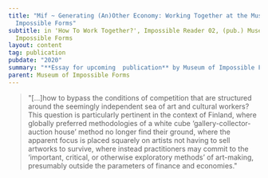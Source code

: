 ```yaml
---
title: "Mif ~ Generating (An)Other Economy: Working Together at the Museum of
  Impossible Forms"
subtitle: in 'How To Work Together?', Impossible Reader 02, (pub.) Museum of
  Impossible Forms
layout: content
tag: publication
pubdate: "2020"
summary: "**Essay for upcoming  publication** by Museum of Impossible Forms"
parent: Museum of Impossible Forms
---
```

> "\[...]how to bypass the conditions of competition that are structured around the seemingly independent sea of art and cultural workers? This question is particularly pertinent in the context of Finland, where globally preferred methodologies of a white cube ‘gallery-collector-auction house’ method no longer find their ground, where the apparent focus is placed squarely on artists not having to sell artworks to survive, where instead practitioners may commit to the ‘important, critical, or otherwise exploratory methods’ of art-making, presumably outside the parameters of finance and economies."